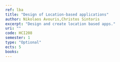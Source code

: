 ```yaml
---
ref: lba
title: "Design of Location-based applications"
author: Nikolaos Avouris,Christos Sintoris
excerpt: "Design and create location based apps."
uri: ""
code: HCI208
semester: 1
type: "Optional"
ects: 5
books: 
---
```

